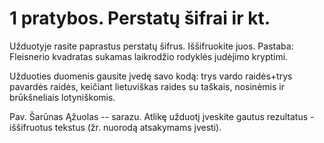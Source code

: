 # 1 pratybos. Perstatų šifrai ir kt.

Užduotyje rasite paprastus perstatų šifrus. Iššifruokite juos. Pastaba: Fleisnerio kvadratas sukamas laikrodžio rodyklės judėjimo kryptimi.

Užduoties duomenis gausite įvedę savo kodą: trys vardo raidės+trys pavardės raidės, keičiant lietuviškas raides su taškais, nosinėmis ir brūkšneliais lotyniškomis.

Pav. Šarūnas Ąžuolas -- sarazu. Atlikę užduotį įveskite gautus rezultatus - iššifruotus tekstus (žr. nuorodą atsakymams įvesti).